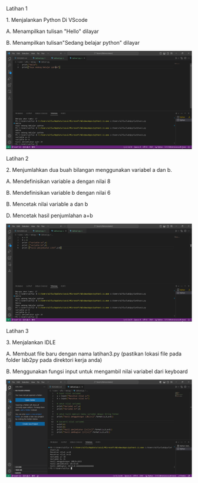 Latihan 1

<h>1. Menjalankan Python Di VScode</h>
 <p>A. Menampilkan tulisan "Hello" dilayar</p>
 <p>B. Menampilkan tulisan"Sedang belajar python" dilayar </p>

 ![gambar](dokumentasi/latihan1.png)


Latihan 2

<h>2. Menjumlahkan dua buah bilangan menggunakan variabel a dan b.</h>
<p>A. Mendefinisikan variable a dengan nilai 8</p>
<p>B. Mendefinisikan variable b dengan nilai 6</p>
<p>B. Mencetak nilai variable a dan b</p>
<p>D. Mencetak hasil penjumlahan a+b</p>

![gambar](dokumentasi/latihan2.png)


Latihan 3

<h>3. Menjalankan IDLE</h>
<P>A. Membuat file baru dengan nama latihan3.py (pastikan lokasi file
pada folder lab2py pada direktori kerja anda)</P>
<p>B. Menggunakan fungsi input untuk mengambil nilai variabel dari
keyboard</p> 

![gambar](dokumentasi/latihan3.png)
